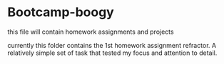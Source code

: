 # Bootcamp-boogy
this file will contain homework assignments and projects

currently this folder contains the 1st homework assignment refractor.  A relatively simple set of task that tested my focus and attention to detail.

